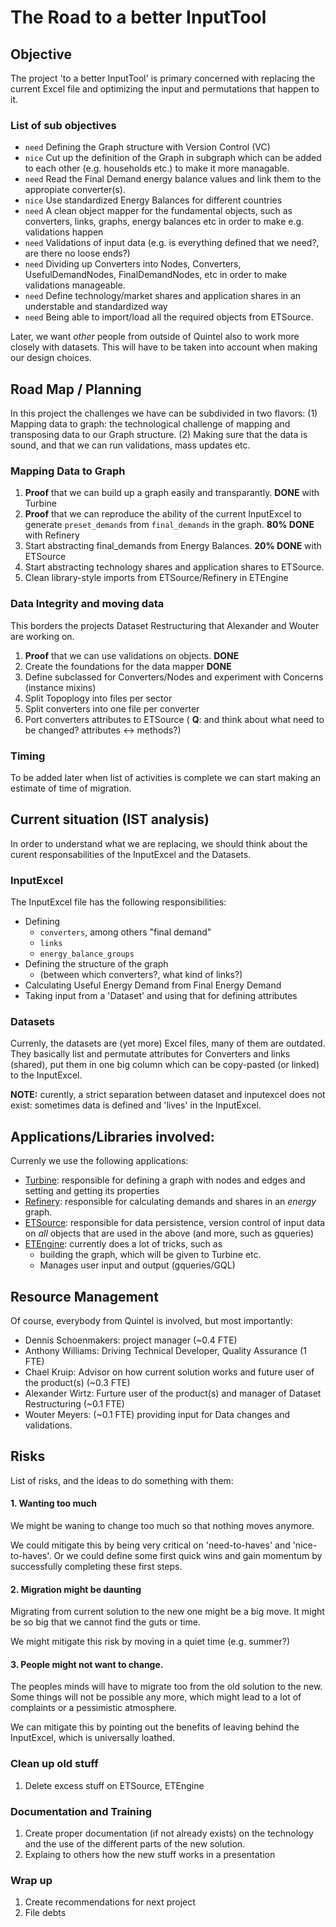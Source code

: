 # The Road to a better InputTool

## Objective

The project 'to a better InputTool' is primary concerned with replacing the
current Excel file and optimizing the input and permutations that happen to it.

### List of sub objectives

* `need` Defining the Graph structure with Version Control (VC)
* `nice` Cut up the definition of the Graph in subgraph which can be added to
  each other (e.g. households etc.) to make it more managable.
* `need` Read the Final Demand energy balance values and link them to the
  appropiate converter(s).
* `nice` Use standardized Energy Balances for different countries
* `need` A clean object mapper for the fundamental objects, such as converters,
  links, graphs, energy balances etc in order to make e.g. validations happen
* `need` Validations of input data (e.g. is everything defined that we need?,
  are there no loose ends?)
* `need` Dividing up Converters into Nodes, Converters, UsefulDemandNodes,
  FinalDemandNodes, etc in order to make validations manageable.
* `need` Define technology/market shares and application shares in an
  understable and standardized way
* `need` Being able to import/load all the required objects from ETSource.

Later, we want *other* people from outside of Quintel also to work more closely
with datasets. This will have to be taken into account when making our design
choices.

## Road Map / Planning

In this project the challenges we have can be subdivided in two flavors:
(1) Mapping data to graph: the technological challenge of mapping and
transposing data to our Graph structure. (2) Making sure that the data is
sound, and that we can run validations, mass updates etc.

### Mapping Data to Graph

1. **Proof** that we can build up a graph easily and transparantly. **DONE**
   with Turbine
2. **Proof** that we can reproduce the ability of the current InputExcel to
   generate `preset_demands` from `final_demands` in the graph. **80% DONE**
with Refinery
3. Start abstracting final_demands from Energy Balances. **20% DONE** with
   ETSource
4. Start abstracting technology shares and application shares to ETSource.
5. Clean library-style imports from ETSource/Refinery in ETEngine

### Data Integrity and moving data

This borders the projects Dataset Restructuring that Alexander and Wouter are
working on.

1. **Proof** that we can use validations on objects. **DONE**
2. Create the foundations for the data mapper **DONE**
3. Define subclassed for Converters/Nodes and experiment with Concerns
   (instance mixins)
4. Split Topoplogy into files per sector
5. Split converters into one file per converter
6. Port converters attributes to ETSource ( **Q**: and think about what need to
   be changed? attributes <-> methods?)

### Timing

To be added later when list of activities is complete we can start making an
estimate of time of migration.

## Current situation (IST analysis)

In order to understand what we are replacing, we should think about the curent
responsabilities of the InputExcel and the Datasets.

### InputExcel

The InputExcel file has the following responsibilities:
* Defining
  * `converters`, among others "final demand"
  * `links`
  * `energy_balance_groups`
* Defining the structure of the graph
  * (between which converters?, what kind of links?)
* Calculating Useful Energy Demand from Final Energy Demand
* Taking input from a 'Dataset' and using that for defining attributes

### Datasets

Currenly, the datasets are (yet more) Excel files, many of them are outdated. They
basically list and permutate attributes for Converters and links (shared), put
them in one big column which can be copy-pasted (or linked) to the
InputExcel.

**NOTE:** curently, a strict separation between dataset and inputexcel does not
exist: sometimes data is defined and 'lives' in the InputExcel.

## Applications/Libraries involved:

Currenly we use the following applications:

* [Turbine][Turbine]: responsible for defining a graph with nodes and edges and
  setting and getting its properties
* [Refinery][Refinery]: responsible for calculating demands and shares in an
  *energy* graph.
* [ETSource][ETSource]: responsible for data persistence, version control of
  input data on *all* objects that are used in the above (and more, such as
  gqueries)
* [ETEngine][ETEngine]: currently does a lot of tricks, such as
  * building the graph, which will be given to Turbine etc.
  * Manages user input and output (gqueries/GQL)

## Resource Management

Of course, everybody from Quintel is involved, but most importantly:

* Dennis Schoenmakers: project manager (~0.4 FTE)
* Anthony Williams: Driving Technical Developer, Quality Assurance  (1 FTE)
* Chael Kruip: Advisor on how current solution works and future
  user of the product(s) (~0.3 FTE)
* Alexander Wirtz: Furture user of the product(s) and manager of Dataset
  Restructuring (~0.1 FTE)
* Wouter Meyers: (~0.1 FTE) providing input for Data changes and validations.

## Risks

List of risks, and the ideas to do something with them:

#### 1. Wanting too much

We might be waning to change too much so that nothing moves anymore.

We could mitigate this by being very critical on 'need-to-haves' and
'nice-to-haves'.
Or we could define some first quick wins and gain momentum by successfully 
completing these first steps.

#### 2. Migration might be daunting

Migrating from current solution to the new one might be a big move. It might
be so big that we cannot find the guts or time.

We might mitigate this risk by moving in a quiet time (e.g. summer?)

#### 3. People might not want to change.

The peoples minds will have to migrate too from the old solution to the new.
Some things will not be possible any more, which might lead to a lot of
complaints or a pessimistic atmosphere.

We can mitigate this by pointing out the benefits of leaving behind the 
InputExcel, which is universally loathed.

### Clean up old stuff

1. Delete excess stuff on ETSource, ETEngine

### Documentation and Training

1. Create proper documentation (if not already exists) on the technology and
   the use of the different parts of the new solution.
2. Explaing to others how the new stuff works in a presentation

### Wrap up

1. Create recommendations for next project
2. File debts


[Turbine]: https://github.com/quintel/turbine
[Refinery]: https://github.com/quintel/refinery
[ETSource]: https://github.com/quintel/etsource
[ETEngine]: https://github.com/quintel/etengine
